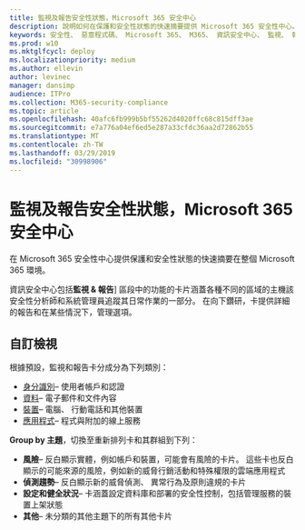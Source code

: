 ```yaml
---
title: 監視及報告安全性狀態，Microsoft 365 安全中心
description: 說明如何在保護和安全性狀態的快速摘要提供 Microsoft 365 安全性中心。
keywords: 安全性、 惡意程式碼、 Microsoft 365、 M365、 資訊安全中心、 監視、 報表、 狀態
ms.prod: w10
ms.mktglfcycl: deploy
ms.localizationpriority: medium
ms.author: ellevin
author: levinec
manager: dansimp
audience: ITPro
ms.collection: M365-security-compliance
ms.topic: article
ms.openlocfilehash: 40afc6fb999b5bf55262d4020ffc68c815dff3ae
ms.sourcegitcommit: e7a776a04ef6ed5e287a33cfdc36aa2d72862b55
ms.translationtype: MT
ms.contentlocale: zh-TW
ms.lasthandoff: 03/29/2019
ms.locfileid: "30998906"
---
```

# <a name="monitor-and-report-security-status-in-microsoft-365-security-center"></a>監視及報告安全性狀態，Microsoft 365 安全中心

在 Microsoft 365 安全性中心提供保護和安全性狀態的快速摘要在整個 Microsoft 365 環境。

資訊安全中心包括**監視 & 報告**] 區段中的功能的卡片涵蓋各種不同的區域的主機該安全性分析師和系統管理員追蹤其日常作業的一部分。 在向下鑽研，卡提供詳細的報告和在某些情況下，管理選項。

## <a name="customize-views"></a>自訂檢視

根據預設，監視和報告卡分成分為下列類別：
  
* [身分識別](monitor-and-report-identities.md)– 使用者帳戶和認證
* [資料](monitor-data.md)– 電子郵件和文件內容
* [裝置](monitor-devices.md)– 電腦、 行動電話和其他裝置
* [應用程式](monitor-apps.md)– 程式與附加的線上服務

**Group by 主題**，切換至重新排列卡和其群組到下列：

* **風險**– 反白顯示實體，例如帳戶和裝置，可能會有風險的卡片。 這些卡也反白顯示的可能來源的風險，例如新的威脅行銷活動和特殊權限的雲端應用程式  
* **偵測趨勢**– 反白顯示新的威脅偵測、 異常行為及原則違規的卡片
* **設定和健全狀況**– 卡涵蓋設定資料庫和部署的安全性控制，包括管理服務的裝置上架狀態
* **其他**– 未分類的其他主題下的所有其他卡片
